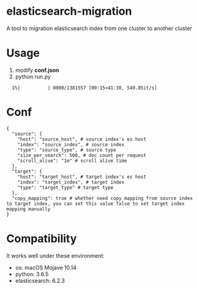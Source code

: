 # elasticsearch-migration
A tool to migration elasticsearch index from one cluster to another cluster

# Usage

1. modify **conf.json**
2. python run.py

```shell
  1%|          | 8000/1381557 [00:15<41:38, 549.85it/s]
```

# Conf

```
{
  "source": {
    "host": "source_host", # source index's es host
    "index": "source_index", # source index
    "type": "source_type", # source type
    "size_per_search": 500, # doc count per request
    "scroll_alive": "1m" # scroll alive time
  },
  "target": {
    "host": "target_host", # target index's es host
    "index": "target_index", # target index
    "type": "target_type" # target type
  },
  "copy_mapping": true # whether need copy mapping from source index to target index, you can set this value false to set target index mapping manually
}
```

# Compatibility

It works well under these environment:

* os: macOS Mojave 10.14
* python: 3.6.5
* elasticsearch: 6.2.3

